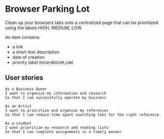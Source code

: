 # Browser Parking Lot

Clean up your browsers tabs onto a centralized page that can be prioritized using the labels HIGH, MEDIUM, LOW.

An item contains:
- a link
- a short text description
- date of creation
- priority label (`HIGH`,`MEDIUM`,`LOW`)

## User stories

```
As a Business Owner
I want to organize my information and research
So that I can successfully operate my business

As an Artist 
I want to prioritize and organize my references
So that I can reduce time spent searching tabs for the right reference

As a student
I want prioritize my research and reading lists
So that I can complete assignments in a timely manner
```